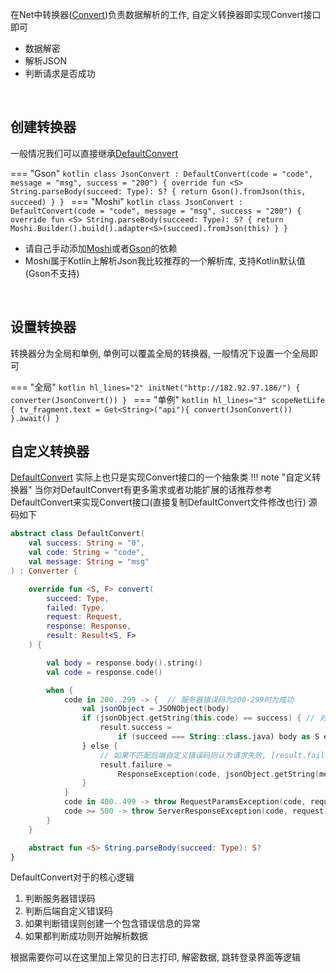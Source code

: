 在Net中转换器([Convert](https://github.com/liangjingkanji/Net/blob/master/kalle/src/main/java/com/yanzhenjie/kalle/simple/Converter.kt))负责数据解析的工作, 自定义转换器即实现Convert接口即可

- 数据解密
- 解析JSON
- 判断请求是否成功

<br>

## 创建转换器

一般情况我们可以直接继承[DefaultConvert](api/net/com.drake.net.convert/-default-convert/index.md)

=== "Gson"
    ```kotlin
    class JsonConvert : DefaultConvert(code = "code", message = "msg", success = "200") {
        override fun <S> String.parseBody(succeed: Type): S? {
            return Gson().fromJson(this, succeed)
        }
    }
    ```
=== "Moshi"
    ```kotlin
    class JsonConvert : DefaultConvert(code = "code", message = "msg", success = "200") {
        override fun <S> String.parseBody(succeed: Type): S? {
            return Moshi.Builder().build().adapter<S>(succeed).fromJson(this)
        }
    }
    ```

- 请自己手动添加[Moshi](https://github.com/square/moshi)或者[Gson](https://github.com/google/gson)的依赖
- Moshi属于Kotlin上解析Json我比较推荐的一个解析库, 支持Kotlin默认值(Gson不支持)

<br>

## 设置转换器
转换器分为全局和单例, 单例可以覆盖全局的转换器, 一般情况下设置一个全局即可

=== "全局"
    ```kotlin hl_lines="2"
    initNet("http://182.92.97.186/") {
        converter(JsonConvert())
    }
    ```
=== "单例"
    ```kotlin hl_lines="3"
    scopeNetLife {
        tv_fragment.text = Get<String>("api"){
            convert(JsonConvert())
        }.await()
    }
    ```


## 自定义转换器

[DefaultConvert](https://github.com/liangjingkanji/Net/blob/master/net/src/main/java/com/drake/net/convert/DefaultConvert.kt) 实际上也只是实现Convert接口的一个抽象类
!!! note "自定义转换器"
    当你对DefaultConvert有更多需求或者功能扩展的话推荐参考DefaultConvert来实现Convert接口(直接复制DefaultConvert文件修改也行)
源码如下
```kotlin
abstract class DefaultConvert(
    val success: String = "0",
    val code: String = "code",
    val message: String = "msg"
) : Converter {

    override fun <S, F> convert(
        succeed: Type,
        failed: Type,
        request: Request,
        response: Response,
        result: Result<S, F>
    ) {

        val body = response.body().string()
        val code = response.code()

        when {
            code in 200..299 -> {  // 服务器错误码为200-299时为成功
                val jsonObject = JSONObject(body)
                if (jsonObject.getString(this.code) == success) { // 对比后端返回的自定义错误码
                    result.success =
                        if (succeed === String::class.java) body as S else body.parseBody(succeed)
                } else {
                    // 如果不匹配后端自定义错误码则认为请求失败, [result.failure]写入错误异常, 会自动吐司出该信息
                    result.failure =
                        ResponseException(code, jsonObject.getString(message), request) as F
                }
            }
            code in 400..499 -> throw RequestParamsException(code, request) // 请求参数错误
            code >= 500 -> throw ServerResponseException(code, request) // 服务器异常错误
        }
    }

    abstract fun <S> String.parseBody(succeed: Type): S?
}
```

DefaultConvert对于的核心逻辑

1. 判断服务器错误码
1. 判断后端自定义错误码
1. 如果判断错误则创建一个包含错误信息的异常
1. 如果都判断成功则开始解析数据

根据需要你可以在这里加上常见的日志打印, 解密数据, 跳转登录界面等逻辑